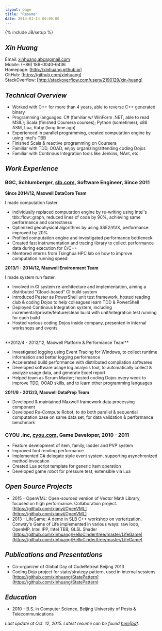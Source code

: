 ```yaml
---
layout: page
title: "Resume"
date: 2014-01-14 00:00:00
---
```

{% include JB/setup %}

## ***Xin Huang***

Email:            [xinhuang.abc@gmail.com]  
Mobile:           (+86) 186-0040-6436  
Homepage:         [http://xinhuang.github.io]  
GitHub:           [https://github.com/xinhuang]  
StackOverflow:    [http://stackoverflow.com/users/2190129/xin-huang]  

## ***Technical Overview***

* Worked with C++ for more than 4 years, able to reverse C++ generated binary
* Programming languages: C# (familiar w/ WinForm .NET, able to read MSIL); Scala (finished Coursera courses); Python (sometimes); x86 ASM, Lua, Ruby (long time ago)
* Experienced in parallel programming, created computation engine by using Intel's TBB
* Finished Scala & reactive programming on Coursera
* Familiar with TDD, OOAD; enjoy organizing/attending coding Dojos
* Familiar with Continous Integration tools like Jenkins, NAnt, etc

## ***Work Experience***

### **BGC, Schlumberger, [slb.com](http://www.slb.com), Software Engineer, Since 2011**

**Since 2014/12, Maxwell DataCore Team**  

I made computation faster.  

* Individually replaced computation engine by re-writing using Intel's tbb::flow::graph, reduced lines of code by 90%, achieving same performance and correctness  
* Optimized geophysical algorithms by using SSE2/AVX, performance improved by 20%  
* Profiled computation engine and investigated performance bottleneck  
* Created fast instrumentation and tracing library to collect performance data during execution for C/C++  
* Mentored interns from Tsinghua HPC lab on how to improve computation running speed  


**2013/1 - 2014/12, Maxwell Environment Team**  

I made system run faster.  

*  Involved in CI system re-architecture and implementation, aiming a distributed "Cloud-based" CI build system
*  Introduced Pester as PowerShell unit test framework, hosted reading club & coding Dojos to help colleagues learn TDD & PowerShell
*  Deployed Continous Integration system, including incremental/private/feature/clean build with unit/integration test running for each build
*  Hosted various coding Dojos inside company, presented in internal workshops and events  

<br>
**2012/4 - 2012/12, Maxwell Platform & Performance Team**

*  Investigated logging using Event Tracing for Windows, to collect runtime information and better logging performance
*  Accelerated build performance with distributed compilation softwares  
*  Developed software usage log analysis tool, to automatically collect & analyze usage data, and generate Excel report
*  Helped team as Scrum Master; hosted coding Dojos every week to improve TDD, OOAD skills, and to learn other programming languages  

**2011/8 - 2012/3, Maxwell DataPrep Team**

*  Developed & maintained Maxwell framework data processing component  
*  Developed Re-Compute Robot, to do both parallel & sequential computation base on same data set, for data validation & performance benchmark  


### **CYOU .Inc, [cyou.com](http://www.cyou.com), Game Developer, 2010 - 2011**

*  Feature development of item, family, ladder and PVP system
*  Improved font rending performance  
*  Implemented C# delegate style event system, supporting asynchronized method invocation
*  Created Lua script template for generic item operation
*  Developed game robot for pressure test, extensible via Lua


## ***Open Source Projects***

*  2015 - OpenVML: Open-sourced version of Vector Math Library, focused on high performance. Collaboration project.  
    [https://github.com/xianyi/OpenVML](https://github.com/xianyi/OpenVML)
*  2013 - LifeGame: A demo in SLB C++ workshop on verterization. Conway's Game of Life implemented in various ways: raw loop, OpenMP, Intel IPP, Intel TBB, GLSL Shader  
    [https://github.com/xinhuang/HelloCinder/tree/master/LifeGame](https://github.com/xinhuang/HelloCinder/tree/master/LifeGame)

## ***Publications and Presentations***

*  Co-organizer of Global Day of CodeRetreat Beijing 2013
*  Coding Dojo project for state/strategy pattern, used in internal sessions  
  [https://github.com/xinhuang/StatePattern](https://github.com/xinhuang/StatePattern)

## ***Education***
*  2010 - B.S. in Computer Science, Beijing University of Posts & Telecommunications

_Last update at Oct. 12, 2015. Latest resume can be found
[here](http://xinhuang.github.io/resume.html)\|[pdf](http://xinhuang.github.io/resume.pdf)._


[xinhuang.abc@gmail.com]:                             mailto:xinhuang.abc@gmail.com
[https://github.com/xinhuang]:                        https://github.com/xinhuang
[http://stackoverflow.com/users/2190129/xin-huang]:   http://stackoverflow.com/users/2190129/xin-huang
[http://xinhuang.github.io]:                          http://xinhuang.github.io

[gmail.ico]:                                          https://mail.google.com/favicon.ico
[github.ico]:                                         https://github.com/favicon.ico
[stackoverflow.ico]:                                  http://cdn.sstatic.net/stackoverflow/img/favicon.ico
